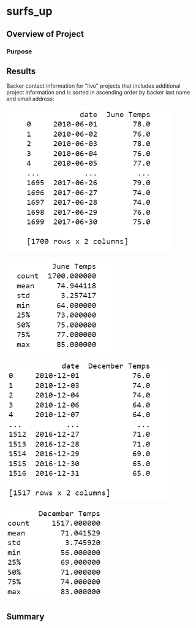 # surfs_up

## Overview of Project




### Purpose


## Results


Backer contact information for "live" projects that includes additional project information and is sorted in ascending order by backer last name and email address:

![June_Temps](https://raw.githubusercontent.com/JBro-Birds/surfs_up/master/Support/June_Temps.png)

![June_Temp_Description](https://raw.githubusercontent.com/JBro-Birds/surfs_up/master/Support/June_Temp_Description.png)

![December_Temps](https://raw.githubusercontent.com/JBro-Birds/surfs_up/master/Support/December_Temps.png)

![December_Temp_Description](https://raw.githubusercontent.com/JBro-Birds/surfs_up/master/Support/December_Temp_Description.png)

## Summary





